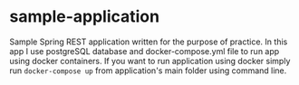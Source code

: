 # sample-application
Sample Spring REST application written for the purpose of practice.
In this app I use postgreSQL database and docker-compose.yml file to run app using docker containers.
If you want to run application using docker simply run `docker-compose up` from application's main folder using command line.
